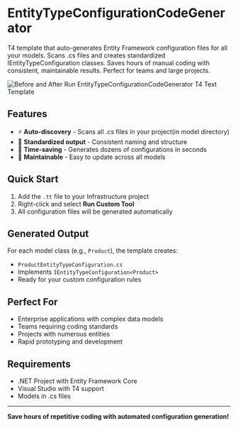 # EntityTypeConfigurationCodeGenerator
T4 template that auto-generates Entity Framework configuration files for all your models. Scans .cs files and creates standardized IEntityTypeConfiguration classes. Saves hours of manual coding with consistent, maintainable results. Perfect for teams and large projects.

![Before and After Run EntityTypeConfigurationCodeGenerator T4 Text Template](image/EntityTypeConfigurationCodeGeneratorBeforeAfter.png)

## Features

- ⚡ **Auto-discovery** - Scans all .cs files in your project(in model directory)
- 🎯 **Standardized output** - Consistent naming and structure
- 🚀 **Time-saving** - Generates dozens of configurations in seconds
- 🔧 **Maintainable** - Easy to update across all models

## Quick Start

1. Add the `.tt` file to your Infrastructure project
2. Right-click and select **Run Custom Tool**
3. All configuration files will be generated automatically

## Generated Output

For each model class (e.g., `Product`), the template creates:
- `ProductEntityTypeConfiguration.cs`
- Implements `IEntityTypeConfiguration<Product>`
- Ready for your custom configuration rules

## Perfect For

- Enterprise applications with complex data models
- Teams requiring coding standards
- Projects with numerous entities
- Rapid prototyping and development

## Requirements

- .NET Project with Entity Framework Core
- Visual Studio with T4 support
- Models in .cs files

---

**Save hours of repetitive coding with automated configuration generation!**

